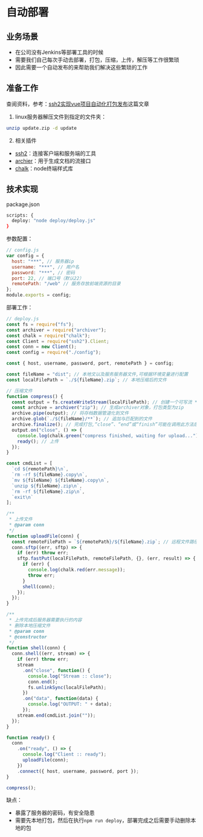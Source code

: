 
# 自动部署

## 业务场景

- 在公司没有Jenkins等部署工具的时候
- 需要我们自己每次手动去部署，打包，压缩，上传，解压等工作很繁琐
- 因此需要一个自动发布的来帮助我们解决这些繁琐的工作

## 准备工作

查阅资料，参考：[ssh2实现vue项目自动化打包发布](https://www.jianshu.com/p/d78e4898824f)这篇文章

1. linux服务器解压文件到指定的文件夹：

```bash
unzip update.zip -d update
```

2. 相关插件

- [ssh2](https://github.com/mscdex/ssh2)：连接客户端和服务端的工具
- [archier](https://github.com/archiverjs/node-archiver)：用于生成文档的流接口
- [chalk](https://github.com/chalk/chalk)：node终端样式库

## 技术实现

package.json

```bash
scripts: {
  deploy: "node deploy/deploy.js"
}
```

参数配置：

```js
// config.js
var config = {
  host: "***", // 服务器ip
  username: "***", // 用户名
  password: "***", // 密码
  port: 22, // 端口号（默认22）
  remotePath: "/web" // 服务存放前端资源的目录
};
module.exports = config;
```

部署工作：

```js
// deploy.js
const fs = require("fs");
const archiver = require("archiver");
const chalk = require("chalk");
const Client = require("ssh2").Client;
const conn = new Client();
const config = require("./config");

const { host, username, password, port, remotePath } = config;

const fileName = "dist"; // 本地文以及服务服务器文件,可根据环境变量进行配置
const localFilePath = `./${fileName}.zip`; // 本地压缩后的文件

// 压缩文件
function compress() {
  const output = fs.createWriteStream(localFilePath); // 创建一个可写流 **.zip
  const archive = archiver("zip"); // 生成archiver对象，打包类型为zip
  archive.pipe(output); // 将存档数据管道化到文件
  archive.glob(`./${fileName}/**`); // 追加与匹配到的文件
  archive.finalize(); // 完成打包,“close”、“end”或“finish”可能在调用此方法后立即被激发
  output.on("close", () => {
    console.log(chalk.green("compress finished, waiting for upload..."));
    ready(); // 上传
  });
}

const cmdList = [
  `cd ${remotePath}\n`,
  `rm -rf ${fileName}.copy\n`,
  `mv ${fileName} ${fileName}.copy\n`,
  `unzip ${fileName}.zip\n`,
  `rm -rf ${fileName}.zip\n`,
  `exit\n`
];

/**
 * 上传文件
 * @param conn
 */
function uploadFile(conn) {
  const remoteFilePath = `${remotePath}/${fileName}.zip`; // 远程文件路径
  conn.sftp((err, sftp) => {
    if (err) throw err;
    sftp.fastPut(localFilePath, remoteFilePath, {}, (err, result) => {
      if (err) {
        console.log(chalk.red(err.message));
        throw err;
      }
      shell(conn);
    });
  });
}

/**
 * 上传完成后服务器需要执行的内容
 * 删除本地压缩文件
 * @param conn
 * @constructor
 */
function shell(conn) {
  conn.shell((err, stream) => {
    if (err) throw err;
    stream
      .on("close", function() {
        console.log("Stream :: close");
        conn.end();
        fs.unlinkSync(localFilePath);
      })
      .on("data", function(data) {
        console.log("OUTPUT: " + data);
      });
    stream.end(cmdList.join(""));
  });
}

function ready() {
  conn
    .on("ready", () => {
      console.log("Client :: ready");
      uploadFile(conn);
    })
    .connect({ host, username, password, port });
}

compress();

```

缺点：

- 暴露了服务器的密码，有安全隐患
- 需要先本地打包，然后在执行`npm run deploy`，部署完成之后需要手动删除本地的包